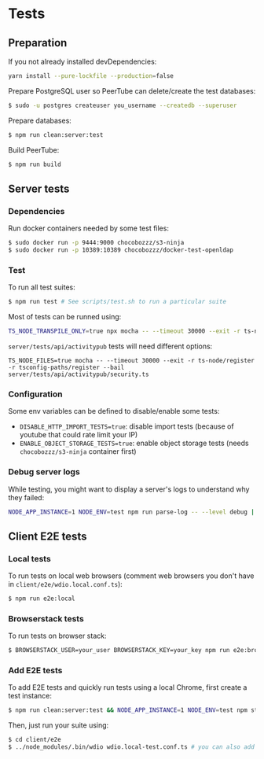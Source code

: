 # Tests

## Preparation

If you not already installed devDependencies:

```bash
yarn install --pure-lockfile --production=false
```

Prepare PostgreSQL user so PeerTube can delete/create the test databases:

```bash
$ sudo -u postgres createuser you_username --createdb --superuser
```

Prepare databases:

```bash
$ npm run clean:server:test
```

Build PeerTube:

```bash
$ npm run build
```

## Server tests

### Dependencies

Run docker containers needed by some test files:

```bash
$ sudo docker run -p 9444:9000 chocobozzz/s3-ninja
$ sudo docker run -p 10389:10389 chocobozzz/docker-test-openldap
```

### Test

To run all test suites:

```bash
$ npm run test # See scripts/test.sh to run a particular suite
```

Most of tests can be runned using:

```bash
TS_NODE_TRANSPILE_ONLY=true npx mocha -- --timeout 30000 --exit -r ts-node/register -r tsconfig-paths/register --bail server/tests/api/videos/video-transcoder.ts
```

`server/tests/api/activitypub` tests will need different options:

```
TS_NODE_FILES=true mocha -- --timeout 30000 --exit -r ts-node/register -r tsconfig-paths/register --bail server/tests/api/activitypub/security.ts
```

### Configuration

Some env variables can be defined to disable/enable some tests:

 * `DISABLE_HTTP_IMPORT_TESTS=true`: disable import tests (because of youtube that could rate limit your IP)
 * `ENABLE_OBJECT_STORAGE_TESTS=true`: enable object storage tests (needs `chocobozzz/s3-ninja` container first)


### Debug server logs

While testing, you might want to display a server's logs to understand why they failed:

```bash
NODE_APP_INSTANCE=1 NODE_ENV=test npm run parse-log -- --level debug | less +GF
```


## Client E2E tests

### Local tests

To run tests on local web browsers (comment web browsers you don't have in `client/e2e/wdio.local.conf.ts`):

```bash
$ npm run e2e:local
```

### Browserstack tests

To run tests on browser stack:

```bash
$ BROWSERSTACK_USER=your_user BROWSERSTACK_KEY=your_key npm run e2e:browserstack
```

### Add E2E tests

To add E2E tests and quickly run tests using a local Chrome, first create a test instance:

```bash
$ npm run clean:server:test && NODE_APP_INSTANCE=1 NODE_ENV=test npm start
```

Then, just run your suite using:

```bash
$ cd client/e2e
$ ../node_modules/.bin/wdio wdio.local-test.conf.ts # you can also add --mochaOpts.grep to only run tests you want
```
